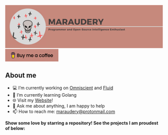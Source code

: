 <img src="./bannerfix.png" alt="Maraudery's GitHub README header image">
<a href="https://www.buymeacoffee.com/maraudery" target="_blank" rel="noreferrer nofollow">
  <img src="./bmac.png" alt="Buy Me A Coffee" height="40" width="170" >
</a>

## About me
- 💻 I’m currently working on [Omniscient](https://github.com/maraudery/omniscient) and [Fluid](https://github.com/maraudery/fluid)
- 🌱 I’m currently learning Golang
- 🌐 Visit my [Website](https://maraudery.github.io)!
- 💬 Ask me about anything, I am happy to help
- 📫 How to reach me: maraudery@protonmail.com


**Show some love by starring a repository! See the projects I am proudest of below:**
